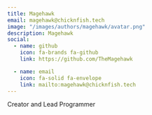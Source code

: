 ```yaml
---
title: Magehawk
email: magehawk@chicknfish.tech
image: "/images/authors/magehawk/avatar.png"
description: Magehawk
social:
  - name: github
    icon: fa-brands fa-github
    link: https://github.com/TheMagehawk

  - name: email
    icon: fa-solid fa-envelope
    link: mailto:magehawk@chicknfish.tech
---
```


Creator and Lead Programmer
